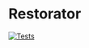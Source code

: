 # Restorator 

[![Tests](https://github.com/Tomdatbenik/Restorator/actions/workflows/tests.yml/badge.svg)](https://github.com/Tomdatbenik/Restorator/actions/workflows/tests.yml)
